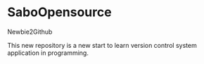 SaboOpensource
==============

Newbie2Github

This new repository is a new start to learn version control system application in programming.
